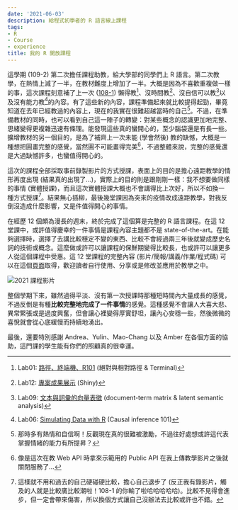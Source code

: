 ```yaml
---
date: '2021-06-03'
description: 給程式初學者的 R 語言線上課程
tags:
- R
- Course
- experience
title: 我的 R 開放課程
---
```



這學期 (109-2) 第二次擔任課程助教，給大學部的同學們上 R 語言。第二次教學，在熱情上減了一半，在教材難度上增加了一半。大概是因為不喜歡重複做一樣的事，這次課程刻意補了上一次  ([108-1](https://rlads2019.github.io/lab/)) 懶得教[^path]、沒時間教[^shiny]、沒自信可以教[^vector-represent]以及沒有能力教[^simulate]的內容。有了這些新的內容，課程準備起來就比較提得起勁，畢竟知道在去年已經教過的內容上，現在的我實在很難超越當時的自己[^iamold]。不過，在準備教材的同時，也可以看到自己這一陣子的轉變：對某些概念的認識更加地完整、思緒變得更複雜迅速有條理。能發現這些真的蠻開心的，至少腦袋還是有長一些。擴增教材的另一個目的，是為了補齊上一次未能 (學會然後) 教的缺憾，大概是一種想把圓畫完整的感覺，當然圓不可能畫得完美[^webapi]，不過整體來說，完整的感覺還是大過缺憾許多，也蠻值得開心的。

這次的課程全部採取事前錄製影片的方式授課，表面上的目的是擔心遠距教學的情形再度出現 (結果真的出現了...)，實際上的目的則是跟剛剛一樣：我不想要做同樣的事情 (實體授課)，而且這次實體授課大概也不會講得比上次好，所以不如換一種方式授課[^compare]。結果無心插柳，最後幾堂課因為突來的疫情改成遠距教學，對我反倒沒造成什麼影響，又是件值得開心的事情。

在經歷 12 個頗為漫長的週末，終於完成了這個算是完整的 R 語言課程。在這 12 堂課中，或許值得慶幸的一件事情是課程內容主題都不是 state-of-the-art。在能夠選擇時，選擇了去講比較穩定不變的東西、比較不會經過兩三年後就變成歷史名詞的技術或概念。這麼做或許可以讓課程的保鮮期變得比較長，也或許可以讓更多人從這個課程中受惠。這 12 堂課程的完整內容 (影片/簡報/講義/作業/程式碼) 可以在這個[頁面](https://rlads2021.github.io/archives/)取得，歡迎讀者自行使用、分享或是修改並應用於教學之中。

![2021 課程影片](https://img.yongfu.name/posts/rlads2021.png)

整個學期下來，雖然過得平淡、沒有第一次授課時那種短時間內大量成長的感覺，不過反倒是有種**比較完整地完成了一件事情**的感覺。這種感覺不會讓人大喜大悲、異常緊張或是過度興奮，但會讓心裡變得厚實舒坦，讓內心安穩一些，然後微微的喜悅就會從心底緩慢而持續地湧出。

最後，還要特別感謝 Andrea、Yulin、Mao-Chang 以及 Amber 在各個方面的協助，這門課的學生能有你們的照顧真的很幸運。

[^path]: Lab01: [路徑、終端機、R101](https://rlads2021.github.io/LabBook/ch01) (絕對與相對路徑 & Terminal)
[^shiny]: Lab12: [專案成果展示](https://rlads2021.github.io/LabBook/ch12) (Shiny)
[^vector-represent]: Lab09: [文本與詞彙的向量表徵](https://rlads2021.github.io/LabBook/ch09) (document-term matrix & latent semantic analysis)
[^simulate]: Lab06: [Simulating Data with R](https://rlads2021.github.io/LabBook/ch06) (Causal inference 101)
[^iamold]: 那時多有熱情和自信啊！反觀現在真的很難被激勵，不過往好處想或許這代表掌握情緒的能力有所提昇？
[^webapi]: 像是這次在教 Web API 時拿來示範用的 Public API 在我上傳教學影片之後就關閉服務了...
[^compare]: 這樣就不用和過去的自己硬碰硬比較，擔心自己退步了 (反正我有錄影片，觸及的人就是比較廣比較潮啦！108-1 的你輸了啦哈哈哈哈哈)。比較不見得會進步，但一定會帶來傷害，所以換個方式讓自己沒辦法去比較或許也不錯。

